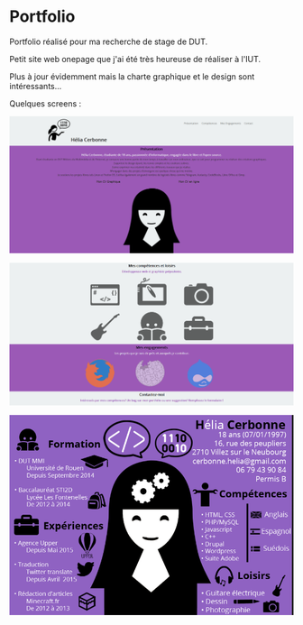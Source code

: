 # Portfolio
Portfolio réalisé pour ma recherche de stage de DUT. 

Petit site web onepage que j'ai été très heureuse de réaliser à l'IUT.

Plus à jour évidemment mais la charte graphique et le design sont intéressants...

Quelques screens :

![vue1](screens/vue1.PNG)

![vue2](screens/vue2.PNG)

![cv](screens/cv.PNG)
